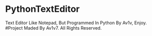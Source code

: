 # PythonTextEditor
Text Editor Like Notepad, But Programmed In Python By Av1v, Enjoy.
#Project Maded By Av1v7. All Rights Reserved.

